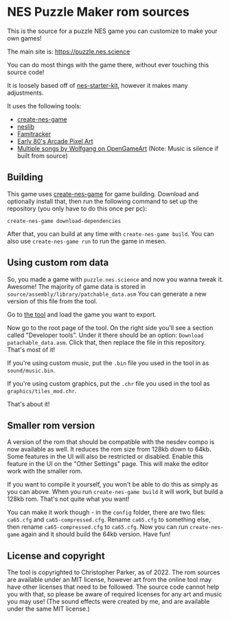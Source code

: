 # NES Puzzle Maker rom sources

This is the source for a puzzle NES game you can customize to make your own games! 

The main site is: https://puzzle.nes.science

You can do most things with the game there, without ever touching this source code!

It is loosely based off of [nes-starter-kit](https://cppchriscpp.github.io/nes-starter-kit), 
however it makes many adjustments. 

It uses the following tools: 
* [create-nes-game](https://cppchriscpp.github.io/create-nes-game)
* [neslib](https://shiru.untergrund.net/code.shtml)
* [Famitracker](http://famitracker.com/)
* [Early 80's Arcade Pixel Art](https://opengameart.org/content/early-80s-arcade-pixel-art-dungeonsslimes-walls-power-ups-etc)
* [Multiple songs by Wolfgang on OpenGameArt](https://opengameart.org/users/wolfgang) (Note: Music is silence if built from source)

## Building

This game uses [create-nes-game](https://cppchriscpp.github.io/create-nes-game) for game building. Download and 
optionally install that, then run the following command to set up the repository (you only have to do this once
per pc): 

```
create-nes-game download-dependencies
```

After that, you can build at any time with `create-nes-game build`. You can also use `create-nes-game run` to run
the game in mesen.

## Using custom rom data

So, you made a game with `puzzle.nes.science` and now you wanna tweak it. Awesome! The majority of game data is
stored in `source/assembly/library/patchable_data.asm` You can generate a new version of this file from the tool.

Go to [the tool](https://puzzle.nes.science) and load the game you want to export. 

Now go to the root page of the tool. On the right side you'll see a section called "Developer tools". Under it
there should be an option: `Download patachable_data.asm`. Click that, then replace the file in this repository.
That's most of it!

If you're using custom music, put the `.bin` file you used in the tool in as `sound/music.bin`.

If you're using custom graphics, put the `.chr` file you used in the tool as `graphics/tiles_mod.chr`.

That's about it!

## Smaller rom version

A version of the rom that should be compatible with the nesdev compo is now available as well. It reduces the rom
size from 128kb down to 64kb. Some features in the UI will also be restricted or disabled. Enable this feature in 
the UI on the "Other Settings" page. This will make the editor work with the smaller rom.

If you want to compile it yourself, you won't be able to do this as simply as you can above. When you run 
`create-nes-game build` it will work, but build a 128kb rom. That's not quite what you want! 

You can make it work though - in the `config` folder, there are two files: `ca65.cfg` and `ca65-compressed.cfg`.
Rename `ca65.cfg` to something else, then rename `ca65-compressed.cfg` to `ca65.cfg`. Now you can run 
`create-nes-game` again and it should build the 64kb version. Have fun!

## License and copyright

The tool is copyrighted to Christopher Parker, as of 2022. The rom sources are available under an MIT license, however
art from the online tool may have other licenses that need to be followed. The source code cannot help you with that, so
please be aware of required licenses for any art and music you may use! (The sound effects were created by me, and are
available under the same MIT license.)